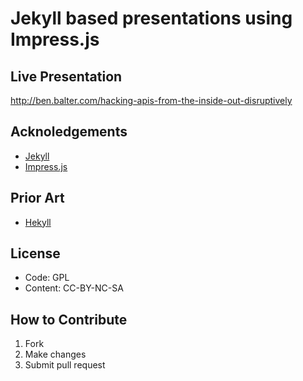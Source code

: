 Jekyll based presentations using Impress.js
===========================================

Live Presentation
-----------------
<http://ben.balter.com/hacking-apis-from-the-inside-out-disruptively>

Acknoledgements
---------------
* [Jekyll](https://github.com/mojombo/jekyll)
* [Impress.js](https://github.com/bartaz/impress.js/)

Prior Art
---------
* [Hekyll](https://github.com/bmcmurray/hekyll)

License
-------

* Code: GPL
* Content: CC-BY-NC-SA

How to Contribute
-----------------

1. Fork
2. Make changes
3. Submit pull request 
